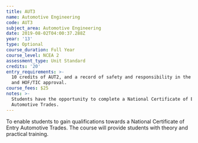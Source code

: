 ```yaml
---
title: AUT3
name: Automotive Engineering
code: AUT3
subject_area: Automotive Engineering
date: 2019-08-02T04:00:37.288Z
year: '13'
type: Optional
course_duration: Full Year
course_level: NCEA 2
assessment_type: Unit Standard
credits: '20'
entry_requirements: >-
  10 credits of AUT2, and a record of safety and responsibility in the Workshop
  and HOF/TIC approval.
course_fees: $25
notes: >-
  Students have the opportunity to complete a National Certificate of Entry
  Automotive Trades.
---
```

To enable students to gain qualifications towards a National Certificate of Entry Automotive Trades. The course will provide students with theory and practical training.
